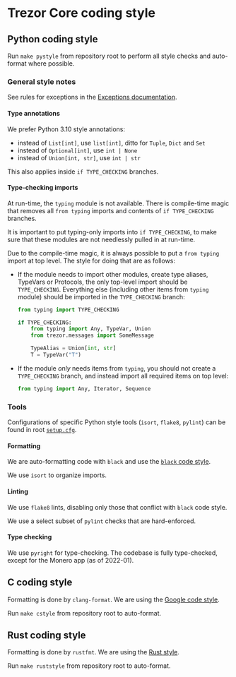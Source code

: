 # Trezor Core coding style

## Python coding style

Run `make pystyle` from repository root to perform all style checks and auto-format
where possible.

### General style notes

See rules for exceptions in the [Exceptions documentation](./exceptions.md).

#### Type annotations

We prefer Python 3.10 style annotations:

* instead of `List[int]`, use `list[int]`, ditto for `Tuple`, `Dict` and `Set`
* instead of `Optional[int]`, use `int | None`
* instead of `Union[int, str]`, use `int | str`

This also applies inside `if TYPE_CHECKING` branches.

#### Type-checking imports

At run-time, the `typing` module is not available. There is compile-time magic that
removes all `from typing` imports and contents of `if TYPE_CHECKING` branches.

It is important to put typing-only imports into `if TYPE_CHECKING`, to make sure that
these modules are not needlessly pulled in at run-time.

Due to the compile-time magic, it is always possible to put a `from typing` import
at top level. The style for doing that are as follows:

* If the module needs to import other modules, create type aliases, TypeVars or
  Protocols, the only top-level import should be `TYPE_CHECKING`. Everything else
  (including other items from `typing` module) should be imported in the `TYPE_CHECKING`
  branch:
  ```python
  from typing import TYPE_CHECKING

  if TYPE_CHECKING:
      from typing import Any, TypeVar, Union
      from trezor.messages import SomeMessage

      TypeAlias = Union[int, str]
      T = TypeVar("T")
  ```
* If the module _only_ needs items from `typing`, you should not create a
  `TYPE_CHECKING` branch, and instead import all required items on top level:
  ```python
  from typing import Any, Iterator, Sequence
  ```

### Tools

Configurations of specific Python style tools (`isort`, `flake8`, `pylint`) can be found
in root [`setup.cfg`].

[`setup.cfg`]: https://github.com/trezor/trezor-firmware/blob/master/setup.cfg

#### Formatting

We are auto-formatting code with `black` and use the [`black` code
style](https://black.readthedocs.io/en/stable/the_black_code_style/index.html).

We use `isort` to organize imports.

#### Linting

We use `flake8` lints, disabling only those that conflict with `black` code style.

We use a select subset of `pylint` checks that are hard-enforced.

#### Type checking

We use `pyright` for type-checking. The codebase is fully type-checked, except for
the Monero app (as of 2022-01).


## C coding style

Formatting is done by `clang-format`. We are using the [Google code
style](https://google.github.io/styleguide/cppguide.html).

Run `make cstyle` from repository root to auto-format.

## Rust coding style

Formatting is done by `rustfmt`. We are using the [Rust
style](https://github.com/rust-dev-tools/fmt-rfcs/blob/master/guide/guide.md).

Run `make ruststyle` from repository root to auto-format.
